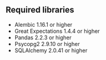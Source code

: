 ## Required libraries
* Alembic 1.16.1 or higher
* Great Expectations 1.4.4 or higher
* Pandas 2.2.3 or higher
* Psycopg2 2.9.10 or higher
* SQLAlchemy 2.0.41 or higher
